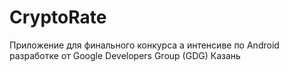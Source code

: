 # CryptoRate
Приложение для финального конкурса а интенсиве по Android разработке от Google Developers Group (GDG) Казань

